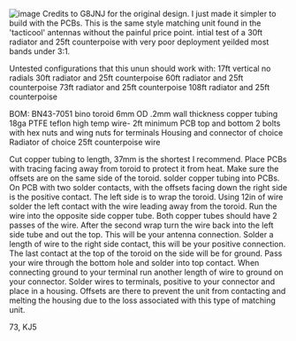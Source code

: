 ![image](https://github.com/user-attachments/assets/bdfe4afc-1ba0-404f-a53f-9d5cee0cce9b)
Credits to G8JNJ for the original design. I just made it simpler to build with the PCBs.
This is the same style matching unit found in the 'tacticool' antennas without the painful price point.
intial test of a 30ft radiator and 25ft counterpoise with very poor deployment yeilded most bands under 3:1.

Untested configurations that this unun should work with:
17ft vertical no radials
30ft radiator and 25ft counterpoise
60ft radiator and 25ft counterpoise
73ft radiator and 25ft counterpoise
108ft radiator and 25ft counterpoise

BOM:
BN43-7051 bino toroid
6mm OD .2mm wall thickness copper tubing
18ga PTFE teflon high temp wire- 2ft minimum
PCB top and bottom
2 bolts with hex nuts and wing nuts for terminals
Housing and connector of choice
Radiator of choice
25ft counterpoise wire

Cut copper tubing to length, 37mm is the shortest I recommend.
Place PCBs with tracing facing away from toroid to protect it from heat. Make sure the offsets are on the same side of the toroid. solder copper tubing into PCBs.
On PCB with two solder contacts, with the offsets facing down the right side is the positive contact. The left side is to wrap the toroid. 
Using 12in of wire solder the left contact with the wire leading away from the toroid. Run the wire into the opposite side copper tube.
Both copper tubes should have 2 passes of the wire. After the second wrap turn the wire back into the left side tube and out the top. This will be your antenna connection.
Solder a length of wire to the right side contact, this will be your positive connection.
The last contact at the top of the toroid on the side will be for ground. Pass your wire through the bottom hole and solder into top contact. 
When connecting ground to your terminal run another length of wire to ground on your connector. 
Solder wires to terminals, positive to your connector and place in a housing. Offsets are there to prevent the unit from contacting and melting the housing 
due to the loss associated with this type of matching unit. 

73, KJ5
